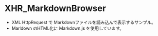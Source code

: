 # XHR_MarkdownBrowser
* XML HttpRequest で Markdownファイルを読み込んで表示するサンプル。
* Marldown のHTML化に Markdown.js を使用しています。
